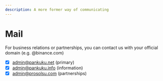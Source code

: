 ```yaml
---
description: A more former way of communicating
---
```


# Mail

For business relations or partnerships, you can contact us with your official domain (e.g.  @binance.com)

* [x] admin@pankuku.net (primary)
* [x] admin@pankuku.info (information)
* [x] admin@prosolsu.com (partnerships)
